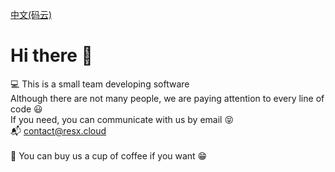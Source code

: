 [中文(码云)](https://gitee.com/mapleinvresx)<br>
# Hi there 👋

 💻 This is a small team developing software<br>
 Although there are not many people, we are paying attention to every line of code 😃<br>
 If you need, you can communicate with us by email 😝<br>
 📬 contact@resx.cloud<br>
<br>
 🌈 You can buy us a cup of coffee if you want 😁<br>
